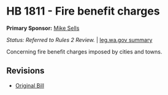# HB 1811 - Fire benefit charges
**Primary Sponsor:** [Mike Sells](/person/leg/mike.sells.md)

*Status: Referred to Rules 2 Review.* | [leg.wa.gov summary](https://app.leg.wa.gov/billsummary?BillNumber=1811&Year=2021)

Concerning fire benefit charges imposed by cities and towns.

## Revisions
* [Original Bill](1/)